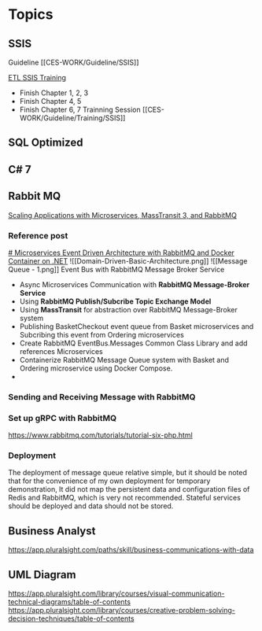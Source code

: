 
# Topics

## SSIS
Guideline [[CES-WORK/Guideline/SSIS]]

[ETL SSIS Training](https://app.pluralsight.com/course-player?clipId=c6d0d353-a4f1-4afc-bf8c-85afd4b28330)
- Finish Chapter 1, 2, 3
- Finish Chapter 4, 5
- Finish Chapter 6, 7
Trainning Session [[CES-WORK/Guideline/Training/SSIS]]
## SQL Optimized

## C# 7

## Rabbit MQ
[Scaling Applications with Microservices, MassTransit 3, and RabbitMQ](https://app.pluralsight.com/courses/ba535ec9-f3b9-4f88-9767-b37fe64d82c8/table-of-contents)

### Reference post
[# Microservices Event Driven Architecture with RabbitMQ and Docker Container on .NET](https://medium.com/aspnetrun/microservices-event-driven-architecture-with-rabbitmq-and-docker-container-on-net-968d73052cbb)
![[Domain-Driven-Basic-Architecture.png]]
![[Message Queue - 1.png]]
Event Bus with RabbitMQ Message Broker Service
- Async Microservices Communication with **RabbitMQ Message-Broker Service**
- Using **RabbitMQ Publish/Subcribe Topic Exchange Model**
- Using **MassTransit** for abstraction over RabbitMQ Message-Broker system
- Publishing BasketCheckout event queue from Basket microservices and Subcribing this event from Ordering microservices
- Create RabbitMQ EventBus.Messages Common Class Library and add references Microservices
- Containerize RabbitMQ Message Queue system with Basket and Ordering microservice using Docker Compose.
- 


### Sending and Receiving Message with RabbitMQ

### Set up gRPC with RabbitMQ
https://www.rabbitmq.com/tutorials/tutorial-six-php.html


### Deployment
The deployment of message queue relative simple, but it should be noted that for the convenience of my own deployment for temporary demonstration, It did not map the persistent data and configuration files of Redis and RabbitMQ, which is very not recommended. Stateful services should be deployed and data should not be stored.

## Business Analyst
https://app.pluralsight.com/paths/skill/business-communications-with-data


## UML Diagram

https://app.pluralsight.com/library/courses/visual-communication-technical-diagrams/table-of-contents
https://app.pluralsight.com/library/courses/creative-problem-solving-decision-techniques/table-of-contents

